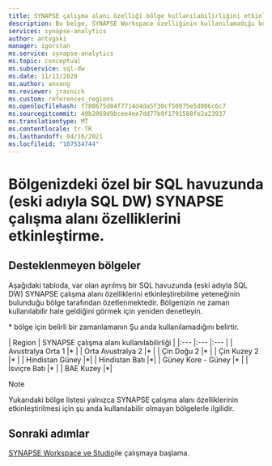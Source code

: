 ```yaml
---
title: SYNAPSE çalışma alanı özelliği bölge kullanılabilirliğini etkinleştir
description: Bu belge, SYNAPSE Workspace özelliğinin kullanılamadığı bölgeleri ayrıntılı olarak ayrıntılardır.
services: synapse-analytics
author: antvgski
manager: igorstan
ms.service: synapse-analytics
ms.topic: conceptual
ms.subservice: sql-dw
ms.date: 11/11/2020
ms.author: anvang
ms.reviewer: jrasnick
ms.custom: references_regions
ms.openlocfilehash: f788675d84f7714d4da5f30cf50875e5d006c6c7
ms.sourcegitcommit: 49b2069d9bcee4ee7dd77b9f1791588fe2a23937
ms.translationtype: MT
ms.contentlocale: tr-TR
ms.lasthandoff: 04/16/2021
ms.locfileid: "107534744"
---
```

# <a name="enabling-synapse-workspace-features-on-a-dedicated-sql-pool-formerly-sql-dw-in-your-region"></a>Bölgenizdeki özel bir SQL havuzunda (eski adıyla SQL DW) SYNAPSE çalışma alanı özelliklerini etkinleştirme.

## <a name="regions-not-supported"></a>Desteklenmeyen bölgeler 
Aşağıdaki tabloda, var olan ayrılmış bir SQL havuzunda (eski adıyla SQL DW) SYNAPSE çalışma alanı özelliklerini etkinleştirebilme yeteneğinin bulunduğu bölge tarafından özetlenmektedir. Bölgenizin ne zaman kullanılabilir hale geldiğini görmek için yeniden denetleyin.

\* bölge için belirli bir zamanlamanın Şu anda kullanılamadığını belirtir.

| Region | SYNAPSE çalışma alanı kullanılabilirliği |
|:--- |:--- |:--- |
| Avustralya Orta 1 |\* |
| Orta Avustralya 2 |\* |
| Çin Doğu 2 |\* |
| Çin Kuzey 2 |\* |
| Hindistan Güney |\*|
| Hindistan Batı |\*|
| Güney Kore - Güney |\* |
| İsviçre Batı |\* |
| BAE Kuzey |\*|
 
 
> [!NOTE]
> Yukarıdaki bölge listesi yalnızca SYNAPSE çalışma alanı özelliklerinin etkinleştirilmesi için şu anda kullanılabilir olmayan bölgelerle ilgilidir. 

## <a name="next-steps"></a>Sonraki adımlar
[SYNAPSE Workspace ve Studio](../get-started.md)ile çalışmaya başlama.
